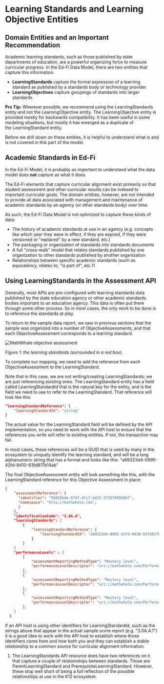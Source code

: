 # Learning Standards and Learning Objective Entities

## Domain Entities and an Important Recommendation

Academic learning standards, such as those published by state departments of education, are a powerful organizing force to measure curricular progress. In the Ed-Fi Data Model, there are two entities that capture this information.

* **LearningStandards** capture the formal expression of a learning standard as published by a standards body or technology provider
* **LearningObjectives** capture groupings of standards into larger standards

**Pro Tip:** Wherever possible, we recommend using the LearningStandards entity and not the LearningObjective entity. The LearningObjective entity is provided mostly for backwards compatibility. It has been useful in some modeling situations, but mostly it has emerged as a duplicate of the LearningStandard entity.

Before we drill down on these entities, it is helpful to understand what is and is not covered in this part of the model.

## Academic Standards in Ed-Fi

In the Ed-Fi Model, it is probably as important to understand what the data model does **not** capture as what it does.

The Ed-Fi elements that capture curricular alignment exist primarily so that student assessment and other curricular results can be indexed to important curricular goals. The domain entities, however, are not intended to provide all data associated with management and maintenance of academic standards by an agency (or other standards body) over time.

As such, the Ed-Fi Data Model is not optimized to capture these kinds of data:

* The history of academic standards at use in an agency (e.g. concepts like which year they were in effect, if they are expired, if they were versioned or "replaced" by a new standard, etc.)
* The packaging or organization of standards into standards documents
* A full "cross-walk" model that relates standards published by one organization to other standards published by another organization
* Relationships between specific academic standards (such as equivalency, relates to, "is part of", etc.)1

## Using LearningStandards in the Assessment API

Generally, most APIs are pre-configured with learning standards data published by the state education agency or other academic standards bodies important to an education agency. This data is often put there through some other process. So in most cases, the only work to be done is to reference the standards at play.

To return to the sample data report, we saw in previous sections that the sample was organized into a number of ObjectiveAssessments, and that each ObjectiveAssessment corresponds to a learning standard.

![MathWhale objective assessment](https://edfi.atlassian.net/wiki/download/thumbnails/22905208/mathwhale-objassessment.png?version=2&modificationDate=1561126822437&cacheVersion=1&api=v2&width=746&height=291)

_Figure 1: the learning standards (surrounded in a red box)._

To complete our mapping, we need to add the reference from each ObjectiveAssessment to the LearningStandard.

Note that in this case, we are not writing/creating LearningStandards; we are just referencing existing ones. The LearningStandard entity has a field called LearningStandardId that is the natural key for the entity, and is the field we need to use to refer to the LearningStandard. That reference will look like this:

```json
"learningStandardReference": {
    "learningStandardId": "string"
}
```

The actual value for the LearningStandard field will be defined by the API implementation, so you need to work with the API host to ensure that the references you write will refer to existing entities. If not, the transaction may fail.

In most cases, these references will be a GUID that is used by many in the ecosystem to uniquely identify the learning standard, and will be a long alphanumeric string that has a format and looks like this: "a69323d4-0995-42fd-9410-93fd817b14ab"

The final ObjectiveAssessment entity will look something like this, with the LearningStandard reference for this Objective Assessment in place:

```json
{
    "assessmentReference": {
      "identifier": "3b82bbde-674f-4fc7-b431-57327d59266f",
      "namespace": "http://mathwhale.com",
      }
    },
    "identificationCode": "3.0A.A",
    "learningStandards": [
        {
            "learningStandardReference": {
                "learningStandardId": "a69323d4-0995-42fd-9410-93fd817b14ab"
            }
        }
    ]
    "performanceLevels" : [
        {
            "assessmentReportingMethodType": "Mastery level",
            "performanceLevelDescriptor": "uri://mathwhale.com/PerformanceLevel/Mastery"
        },
        {
            "assessmentReportingMethodType": "Mastery level",
            "performanceLevelDescriptor": "uri://mathwhale.com/PerformanceLevel/Some mastery"
        },
        {
            "assessmentReportingMethodType": "Mastery level",
            "performanceLevelDescriptor": "uri://mathwhale.com/PerformanceLevel/No mastery"
        },
    ]
  }
```

If an API host is using other identifiers for LearningStandardId, such as the strings above that appear in the actual sample score report (e.g. "3.0A.A.1") it is a good idea to work with the API host to establish where those identifiers come from and how both you and they can establish a stable relationship to a common source for curricular alignment information.

1. The LearningStandards API resource does have two references on it that capture a couple of relationships between standards. Those are ParentLearningStandard and PrerequisiteLearningStandard. However, these stop well short of being a full reflection of the possible relationships at use in the K12 ecosystem.
